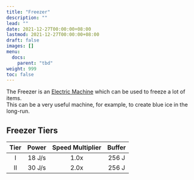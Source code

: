 ```yaml
---
title: "Freezer"
description: ""
lead: ""
date: 2021-12-27T00:00:00+08:00
lastmod: 2021-12-27T00:00:00+08:00
draft: false
images: []
menu: 
  docs:
    parent: "tbd"
weight: 999
toc: false
---
```


The Freezer is an [Electric Machine](/docs/slimefun/electric-machines) which can be used to freeze a lot of items.  
This can be a very useful machine, for example, to create blue ice in the long-run.

## Freezer Tiers

| Tier | Power  | Speed Multiplier | Buffer |
| :--: | :----: | :--------------: | :----: |
| I    | 18 J/s | 1.0x             | 256 J  |
| II   | 30 J/s | 2.0x             | 256 J  |
